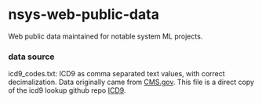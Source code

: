 # nsys-web-public-data
Web public data maintained for notable system ML projects.


### data source

icd9_codes.txt: ICD9 as comma separated text values, with correct decimalization. Data originally came from [CMS.gov](https://www.cms.gov/ICD9ProviderDiagnosticCodes/downloads/cmsv29_master_descriptions.zip "CMS.gov Diagnosis and Procedure Codes"). This file is a direct copy of the icd9 lookup github repo [ICD9](https://github.com/drobbins/ICD9/blob/master/output/output.txt). 
